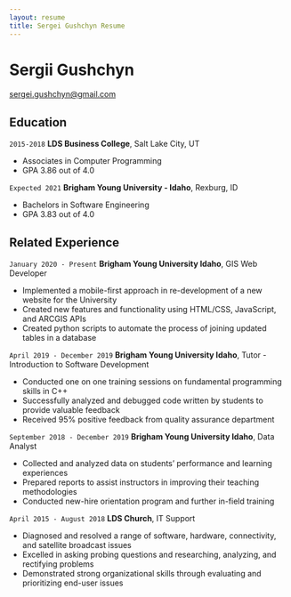 ```yaml
---
layout: resume
title: Sergei Gushchyn Resume
---
```

# Sergii Gushchyn

<div id="webaddress">
<a href="sergei.gushchyn@gmail.com">sergei.gushchyn@gmail.com</a>


## Education

`2015-2018`
__LDS Business College__, Salt Lake City, UT

- Associates in Computer Programming
- GPA 3.86 out of 4.0

`Expected 2021`
__Brigham Young University - Idaho__, Rexburg, ID

- Bachelors in Software Engineering
- GPA 3.83 out of 4.0

## Related Experience

`January 2020 - Present`
__Brigham Young University Idaho__, GIS Web Developer

- Implemented a mobile-first approach in re-development of a new website for the University
- Created new features and functionality using HTML/CSS, JavaScript, and ARCGIS APIs
- Created python scripts to automate the process of joining updated tables in a database


`April 2019 - December 2019`
__Brigham Young University Idaho__, Tutor - Introduction to Software Development

- Conducted one on one training sessions on fundamental programming skills in C++
- Successfully analyzed and debugged code written by students to provide valuable feedback
- Received 95% positive feedback from quality assurance department


`September 2018 - December 2019`
__Brigham Young University Idaho__, 	Data Analyst

- Collected and analyzed data on students’ performance and learning experiences 
- Prepared reports to assist instructors in improving their teaching methodologies
- Conducted new-hire orientation program and further in-field training


`April 2015 - August 2018`
__LDS Church__, IT Support

-	Diagnosed and resolved a range of software, hardware, connectivity, and satellite broadcast issues
-	Excelled in asking probing questions and researching, analyzing, and rectifying problems
-	Demonstrated strong organizational skills through evaluating and prioritizing end-user issues

<!-- ### Footer

Last updated: May 2013 -->


